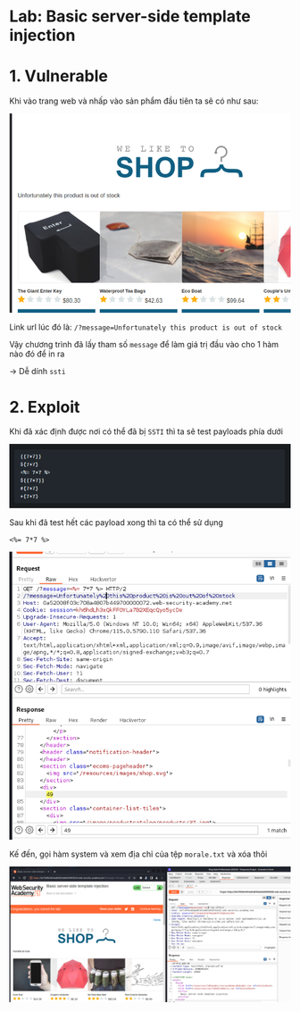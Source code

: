 # Lab: Basic server-side template injection

# 1. Vulnerable

Khi vào trang web và nhấp vào sản phẩm đầu tiên ta sẽ có như sau:

![vuln0.png](images/vuln0.png)

Link url lúc đó là: `/?message=Unfortunately this product is out of stock`

Vậy chương trình đã lấy tham số `message` để làm giá trị đầu vào cho 1 hàm nào đó để in ra

-> Dễ dính `ssti`

# 2. Exploit

Khi đã xác định được nơi có thể đã bị `SSTI` thì ta sẽ test payloads phía dưới

![vuln1.png](images/vuln1.png)

Sau khi đã test hết các payload xong thì ta có thể sử dụng 

```
<%= 7*7 %>
```

![vuln2.png](images/vuln2.png)

Kế đến, gọi hàm system và xem địa chỉ của tệp `morale.txt` và xóa thôi

![vuln3.png](images/vuln3.png)